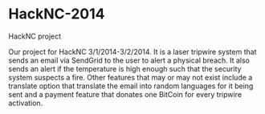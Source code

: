HackNC-2014
===========

HackNC project

Our project for HackNC 3/1/2014-3/2/2014. It is a laser tripwire system that sends an email via SendGrid to the user to alert a physical breach. It also sends an alert if the temperature is high enough such that the security system suspects a fire. Other features that may or may not exist include a translate option that translate the email into random languages for it being sent and a payment feature that donates one BitCoin for every tripwire activation.
